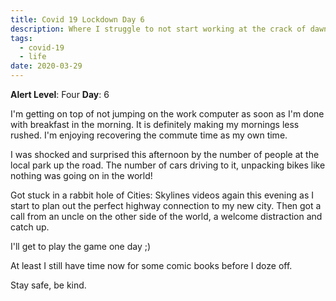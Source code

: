 ```yaml
---
title: Covid 19 Lockdown Day 6
description: Where I struggle to not start working at the crack of dawn.
tags:
  - covid-19
  - life
date: 2020-03-29
---
```


**Alert Level**: Four
**Day**: 6

I'm getting on top of not jumping on the work computer as soon as I'm done with breakfast in the morning. It is definitely making my mornings less rushed. I'm enjoying recovering the commute time as my own time.

I was shocked and surprised this afternoon by the number of people at the local park up the road. The number of cars driving to it, unpacking bikes like nothing was going on in the world!

Got stuck in a rabbit hole of Cities: Skylines videos again this evening as I start to plan out the perfect highway connection to my new city. Then got a call from an uncle on the other side of the world, a welcome distraction and catch up. 

I'll get to play the game one day ;)

At least I still have time now for some comic books before I doze off.

Stay safe,  be kind.